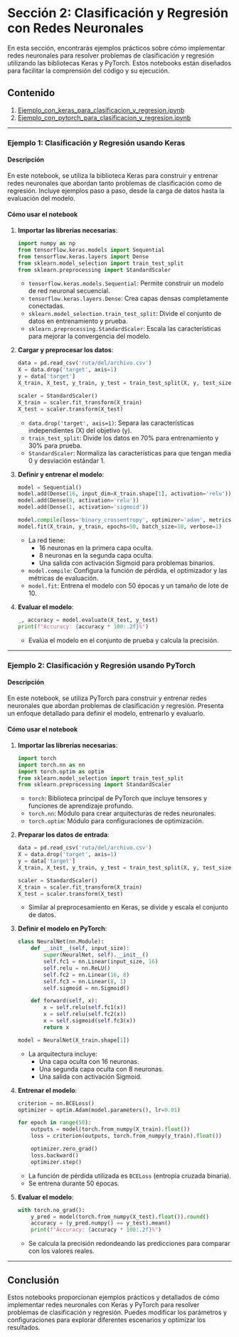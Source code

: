 # Sección 2: Clasificación y Regresión con Redes Neuronales

En esta sección, encontrarás ejemplos prácticos sobre cómo implementar redes neuronales para resolver problemas de clasificación y regresión utilizando las bibliotecas Keras y PyTorch. Estos notebooks están diseñados para facilitar la comprensión del código y su ejecución.

## Contenido

1. [Ejemplo_con_keras_para_clasificacion_y_regresion.ipynb](Ejemplo_con_keras_para_clasificacion_y_regresion.ipynb)
2. [Ejemplo_con_pytorch_para_clasificacion_y_regresion.ipynb](Ejemplo_con_pytorch_para_clasificacion_y_regresion.ipynb)

---

### Ejemplo 1: Clasificación y Regresión usando Keras

#### Descripción

En este notebook, se utiliza la biblioteca Keras para construir y entrenar redes neuronales que abordan tanto problemas de clasificación como de regresión. Incluye ejemplos paso a paso, desde la carga de datos hasta la evaluación del modelo.

#### Cómo usar el notebook

1. **Importar las librerías necesarias**:
    ```python
    import numpy as np
    from tensorflow.keras.models import Sequential
    from tensorflow.keras.layers import Dense
    from sklearn.model_selection import train_test_split
    from sklearn.preprocessing import StandardScaler
    ```
    - `tensorflow.keras.models.Sequential`: Permite construir un modelo de red neuronal secuencial.
    - `tensorflow.keras.layers.Dense`: Crea capas densas completamente conectadas.
    - `sklearn.model_selection.train_test_split`: Divide el conjunto de datos en entrenamiento y prueba.
    - `sklearn.preprocessing.StandardScaler`: Escala las características para mejorar la convergencia del modelo.

2. **Cargar y preprocesar los datos**:
    ```python
    data = pd.read_csv('ruta/del/archivo.csv')
    X = data.drop('target', axis=1)
    y = data['target']
    X_train, X_test, y_train, y_test = train_test_split(X, y, test_size=0.3, random_state=1)

    scaler = StandardScaler()
    X_train = scaler.fit_transform(X_train)
    X_test = scaler.transform(X_test)
    ```
    - `data.drop('target', axis=1)`: Separa las características independientes (X) del objetivo (y).
    - `train_test_split`: Divide los datos en 70% para entrenamiento y 30% para prueba.
    - `StandardScaler`: Normaliza las características para que tengan media 0 y desviación estándar 1.

3. **Definir y entrenar el modelo**:
    ```python
    model = Sequential()
    model.add(Dense(16, input_dim=X_train.shape[1], activation='relu'))
    model.add(Dense(8, activation='relu'))
    model.add(Dense(1, activation='sigmoid'))

    model.compile(loss='binary_crossentropy', optimizer='adam', metrics=['accuracy'])
    model.fit(X_train, y_train, epochs=50, batch_size=10, verbose=1)
    ```
    - La red tiene:
        - 16 neuronas en la primera capa oculta.
        - 8 neuronas en la segunda capa oculta.
        - Una salida con activación Sigmoid para problemas binarios.
    - `model.compile`: Configura la función de pérdida, el optimizador y las métricas de evaluación.
    - `model.fit`: Entrena el modelo con 50 épocas y un tamaño de lote de 10.

4. **Evaluar el modelo**:
    ```python
    _, accuracy = model.evaluate(X_test, y_test)
    print(f"Accuracy: {accuracy * 100:.2f}%")
    ```
    - Evalúa el modelo en el conjunto de prueba y calcula la precisión.

---

### Ejemplo 2: Clasificación y Regresión usando PyTorch

#### Descripción

En este notebook, se utiliza PyTorch para construir y entrenar redes neuronales que abordan problemas de clasificación y regresión. Presenta un enfoque detallado para definir el modelo, entrenarlo y evaluarlo.

#### Cómo usar el notebook

1. **Importar las librerías necesarias**:
    ```python
    import torch
    import torch.nn as nn
    import torch.optim as optim
    from sklearn.model_selection import train_test_split
    from sklearn.preprocessing import StandardScaler
    ```
    - `torch`: Biblioteca principal de PyTorch que incluye tensores y funciones de aprendizaje profundo.
    - `torch.nn`: Módulo para crear arquitecturas de redes neuronales.
    - `torch.optim`: Módulo para configuraciones de optimización.

2. **Preparar los datos de entrada**:
    ```python
    data = pd.read_csv('ruta/del/archivo.csv')
    X = data.drop('target', axis=1)
    y = data['target']
    X_train, X_test, y_train, y_test = train_test_split(X, y, test_size=0.3, random_state=1)

    scaler = StandardScaler()
    X_train = scaler.fit_transform(X_train)
    X_test = scaler.transform(X_test)
    ```
    - Similar al preprocesamiento en Keras, se divide y escala el conjunto de datos.

3. **Definir el modelo en PyTorch**:
    ```python
    class NeuralNet(nn.Module):
        def __init__(self, input_size):
            super(NeuralNet, self).__init__()
            self.fc1 = nn.Linear(input_size, 16)
            self.relu = nn.ReLU()
            self.fc2 = nn.Linear(16, 8)
            self.fc3 = nn.Linear(8, 1)
            self.sigmoid = nn.Sigmoid()

        def forward(self, x):
            x = self.relu(self.fc1(x))
            x = self.relu(self.fc2(x))
            x = self.sigmoid(self.fc3(x))
            return x

    model = NeuralNet(X_train.shape[1])
    ```
    - La arquitectura incluye:
        - Una capa oculta con 16 neuronas.
        - Una segunda capa oculta con 8 neuronas.
        - Una salida con activación Sigmoid.

4. **Entrenar el modelo**:
    ```python
    criterion = nn.BCELoss()
    optimizer = optim.Adam(model.parameters(), lr=0.01)

    for epoch in range(50):
        outputs = model(torch.from_numpy(X_train).float())
        loss = criterion(outputs, torch.from_numpy(y_train).float())

        optimizer.zero_grad()
        loss.backward()
        optimizer.step()
    ```
    - La función de pérdida utilizada es `BCELoss` (entropía cruzada binaria).
    - Se entrena durante 50 épocas.

5. **Evaluar el modelo**:
    ```python
    with torch.no_grad():
        y_pred = model(torch.from_numpy(X_test).float()).round()
        accuracy = (y_pred.numpy() == y_test).mean()
        print(f"Accuracy: {accuracy * 100:.2f}%")
    ```
    - Se calcula la precisión redondeando las predicciones para comparar con los valores reales.

---

## Conclusión

Estos notebooks proporcionan ejemplos prácticos y detallados de cómo implementar redes neuronales con Keras y PyTorch para resolver problemas de clasificación y regresión. Puedes modificar los parámetros y configuraciones para explorar diferentes escenarios y optimizar los resultados.